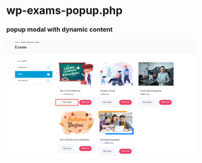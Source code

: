 # wp-exams-popup.php
### popup modal with dynamic content 
![img](https://github.com/mharif010/wp-exams-popup.php/blob/main/exams%20arhives.png)
